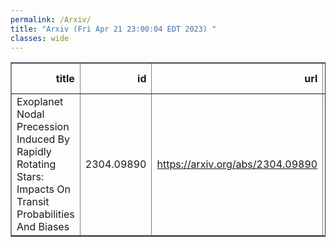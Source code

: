 ```yaml
---
permalink: /Arxiv/
title: "Arxiv (Fri Apr 21 23:00:04 EDT 2023) "
classes: wide
---
```

<table border="1" class="dataframe">
  <thead>
    <tr style="text-align: right;">
      <th>title</th>
      <th>id</th>
      <th>url</th>
      <th>authors</th>
      <th>Local Authors</th>
    </tr>
  </thead>
  <tbody>
    <tr>
      <td>Exoplanet Nodal Precession Induced By Rapidly Rotating Stars: Impacts On   Transit Probabilities And Biases</td>
      <td>2304.09890</td>
      <td><a href="https://arxiv.org/abs/2304.09890" target="_blank">https://arxiv.org/abs/2304.09890</a></td>
      <td>Alexander P. Stephan, B. Scott Gaudi</td>
      <td>Alexander Stephan, B. Scott Gaudi</td>
    </tr>
  </tbody>
</table>